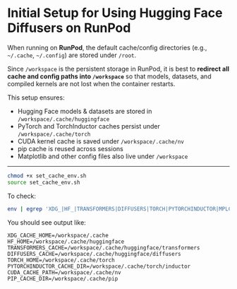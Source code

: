 # Initial Setup for Using Hugging Face Diffusers on RunPod

When running on **RunPod**, the default cache/config directories (e.g., `~/.cache`, `~/.config`) are stored under `/root`.

Since `/workspace` is the persistent storage in RunPod, it is best to **redirect all cache and config paths into `/workspace`** so that models, datasets, and compiled kernels are not lost when the container restarts.

This setup ensures:
- Hugging Face models & datasets are stored in `/workspace/.cache/huggingface`
- PyTorch and TorchInductor caches persist under `/workspace/.cache/torch`
- CUDA kernel cache is saved under `/workspace/.cache/nv`
- pip cache is reused across sessions
- Matplotlib and other config files also live under `/workspace`

---

```bash
chmod +x set_cache_env.sh
source set_cache_env.sh
```

To check:
```bash
env | egrep 'XDG_|HF_|TRANSFORMERS|DIFFUSERS|TORCH|PYTORCHINDUCTOR|MPLCONFIGDIR|CUDA_CACHE|PIP_CACHE'
```

You should see output like:
```
XDG_CACHE_HOME=/workspace/.cache
HF_HOME=/workspace/.cache/huggingface
TRANSFORMERS_CACHE=/workspace/.cache/huggingface/transformers
DIFFUSERS_CACHE=/workspace/.cache/huggingface/diffusers
TORCH_HOME=/workspace/.cache/torch
PYTORCHINDUCTOR_CACHE_DIR=/workspace/.cache/torch/inductor
CUDA_CACHE_PATH=/workspace/.cache/nv
PIP_CACHE_DIR=/workspace/.cache/pip
```
